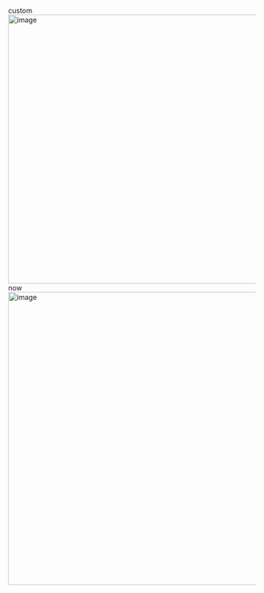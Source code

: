 custom
<img width="1239" height="548" alt="image" src="https://github.com/user-attachments/assets/750c9abb-0535-4052-b0df-0c398ee8cbbf" />
now
<img width="1392" height="597" alt="image" src="https://github.com/user-attachments/assets/921f5ae4-d407-44b7-9bbc-e2059f185bee" />

